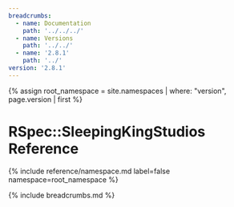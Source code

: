```yaml
---
breadcrumbs:
  - name: Documentation
    path: '../../../'
  - name: Versions
    path: '../../'
  - name: '2.8.1'
    path: '../'
version: '2.8.1'
---
```


{% assign root_namespace = site.namespaces | where: "version", page.version | first %}

# RSpec::SleepingKingStudios Reference

{% include reference/namespace.md label=false namespace=root_namespace %}

{% include breadcrumbs.md %}

